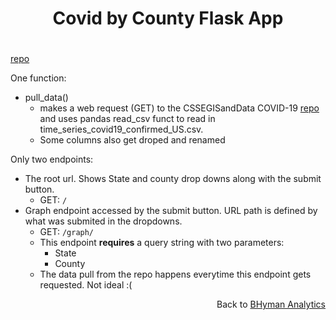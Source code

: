 
<h1>
    <p align="center">Covid by County Flask App</p>
</h1>

<h1></h1>
<a href = "https://github.com/bhyman67/Covid-by-County">repo</a>

One function:

* pull_data()
  * makes a web request (GET) to the CSSEGISandData COVID-19 [repo](https://github.com/CSSEGISandData/COVID-19) and uses pandas read_csv funct to read in time_series_covid19_confirmed_US.csv. 
  * Some columns also get droped and renamed

Only two endpoints:

* The root url. Shows State and county drop downs along with the submit button.
  * GET: ``` / ```
* Graph endpoint accessed by the submit button. URL path is defined by what was submited in the dropdowns. 
  * GET: ``` /graph/ ```
  * This endpoint **requires** a query string with two parameters:
    * State
    * County
  * The data pull from the repo happens everytime this endpoint gets requested. Not ideal :(  

<p align="right">Back to <a href="https://bhyman67.github.io/">BHyman Analytics<a><p>
